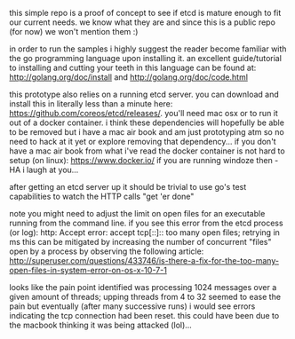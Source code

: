 this simple repo is a proof of concept to see if etcd is mature enough to fit our current needs.
we know what they are and since this is a public repo (for now) we won't mention them :)

in order to run the samples i highly suggest the reader become familiar with the go programming
language upon installing it.  an excellent guide/tutorial to installing and cutting your teeth
in this language can be found at:  http://golang.org/doc/install and 
http://golang.org/doc/code.html

this prototype also relies on a running etcd server.  you can download and install this in literally less than a minute here:  https://github.com/coreos/etcd/releases/.  you'll need mac osx or to run it out of a docker container.  i think these dependencies will hopefully be able to be removed but i have a mac air book and am just prototyping atm so no need to hack at it yet or explore removing that dependency... if you don't have a mac air book from what i've read the docker container is not hard to setup (on linux):  https://www.docker.io/  if you are running windoze then - HA i laugh at you...

after getting an etcd server up it should be trivial to use go's test capabilities to watch the HTTP calls "get 'er done"

note you might need to adjust the limit on open files for an executable running from the command line.  if you see this error from the etcd process (or log):
	http: Accept error: accept tcp[::]:<etcd port>: too many open files; retrying in <number here>ms
this can be mitigated by increasing the number of concurrent "files" open by a process by observing the following article:
	http://superuser.com/questions/433746/is-there-a-fix-for-the-too-many-open-files-in-system-error-on-os-x-10-7-1

looks like the pain point identified was processing 1024 messages over a given amount of threads; upping threads from 4 to 32 seemed to ease the pain but eventually (after many successive runs) i would see errors indicating the tcp connection had been reset.  this could have been due to the macbook thinking it was being attacked (lol)...
